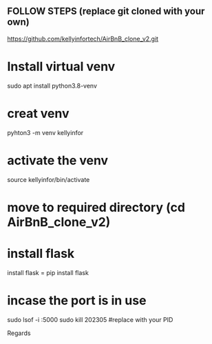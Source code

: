 
## FOLLOW STEPS (replace git cloned with your own)

https://github.com/kellyinfortech/AirBnB_clone_v2.git

# Install virtual venv

sudo apt install python3.8-venv

# creat venv

pyhton3 -m venv kellyinfor

# activate the venv

source kellyinfor/bin/activate

# move to required directory (cd AirBnB_clone_v2)
# install flask

install flask = pip install flask

# incase the port is in use

sudo lsof -i :5000
sudo kill 202305 #replace with your PID

Regards
<Brian Omondi>
